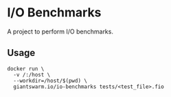 # I/O Benchmarks

A project to perform I/O benchmarks.

## Usage

```
docker run \
  -v /:/host \
  --workdir=/host/$(pwd) \
  giantswarm.io/io-benchmarks tests/<test_file>.fio
```
